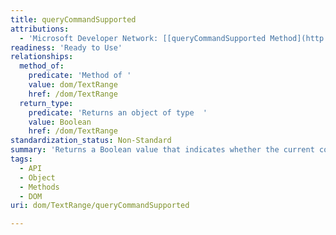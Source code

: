 ```yaml
---
title: queryCommandSupported
attributions:
  - 'Microsoft Developer Network: [[queryCommandSupported Method](http://msdn.microsoft.com/en-us/library/ie/ms536681(v=vs.85).aspx) Article]'
readiness: 'Ready to Use'
relationships:
  method_of:
    predicate: 'Method of '
    value: dom/TextRange
    href: /dom/TextRange
  return_type:
    predicate: 'Returns an object of type  '
    value: Boolean
    href: /dom/TextRange
standardization_status: Non-Standard
summary: 'Returns a Boolean value that indicates whether the current command is supported on the current range.'
tags:
  - API
  - Object
  - Methods
  - DOM
uri: dom/TextRange/queryCommandSupported

---
```

